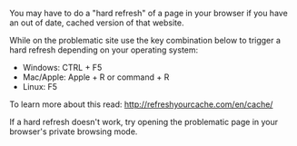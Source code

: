 You may have to do a "hard refresh" of a page in your browser if you have an out of date, cached version of that website.

While on the problematic site use the key combination below to trigger a hard refresh depending on your operating system:
* Windows: CTRL + F5
* Mac/Apple: Apple + R or command + R
* Linux: F5

To learn more about this read: http://refreshyourcache.com/en/cache/

If a hard refresh doesn't work, try opening the problematic page in your browser's private browsing mode.